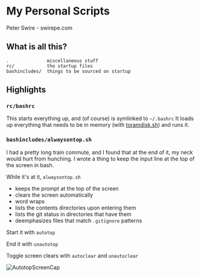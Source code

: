 # My Personal Scripts

Peter Swire - swirepe.com

## What is all this?

    .              miscellaneous stuff
    rc/            the startup files
    bashincludes/  things to be sourced on startup
    
## Highlights

### `rc/bashrc`

This starts everything up, and (of course) is symlinked to `~/.bashrc`  It loads up everything that needs to be in memory (with [toramdisk.sh](https://github.com/swirepe/toramdisk.sh)) and runs it.

### `bashincludes/alwaysontop.sh`

I had a pretty long train commute, and I found that at the end of it, my neck would hurt from hunching.  I wrote a thing to keep the input line at the top of the screen in bash.

While it's at it, `alwaysontop.sh`

* keeps the prompt at the top of the screen
* clears the screen automatically
* word wraps
* lists the contents directories upon entering them
* lists the git status in directories that have them
* deemphasizes files that match `.gitignore` patterns

Start it with `autotop`

End it with `unautotop`

Toggle screen clears with `autoclear` and `unautoclear`

![AutotopScreenCap](https://github.com/swirepe/personalscripts/raw/master/autotopcap.png)
